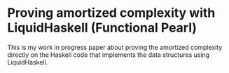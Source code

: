 # Proving amortized complexity with LiquidHaskell (Functional Pearl)

This is my work in progress paper about proving the amortized complexity directly on the Haskell code that implements the data structures using LiquidHaskell.
